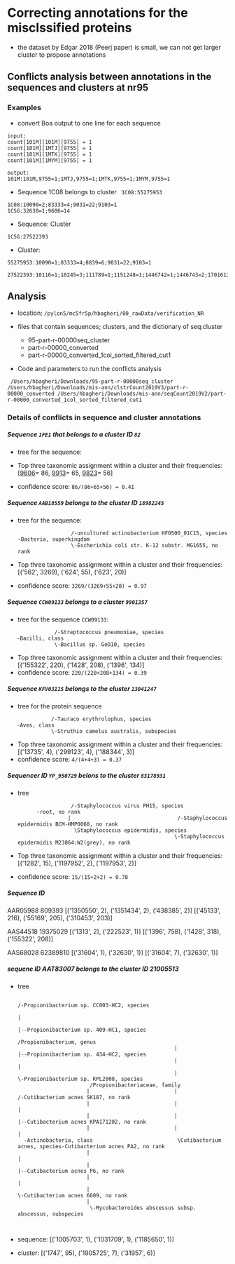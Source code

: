 
# Correcting annotations for the misclssified proteins
* the dataset by Edgar 2018 (Peerj paper) is small, we can not get larger cluster to propose annotations

## Conflicts analysis between annotations in the sequences and clusters at nr95

### Examples

* convert Boa output to one line for each sequence

```
input:
count[101M][101M][9755] = 1
count[101M][1MTJ][9755] = 1
count[101M][1MTK][9755] = 1
count[101M][1MYM][9755] = 1

output:
101M:101M,9755=1;1MTJ,9755=1;1MTK,9755=1;1MYM,9755=1
```

* Sequence 1C08 belongs to cluster ``` 1C08:55275953```

```
1C08:10090=2;83333=4;9031=22;9103=1
1CSG:32630=1;9606=14

```

* Sequence: Cluster

```
1CSG:27522393

```

* Cluster:

```
55275953:10090=1;83333=4;8839=6;9031=22;9103=1

27522393:10116=1;10245=3;111789=1;1151248=1;1446742=1;1446743=2;1701613=3;1958742=1;32630=5;562=61;563944=1;573235=1;622=1;754093=1;77133=5;83334=1;869678=1;9597=1;9598=2;9601=2;9606=33

```


## Analysis

* location: ```/pylon5/mc5fr5p/hbagheri/00_rawData/verification_NR```
* files that contain sequences; clusters, and the dictionary of seq:cluster
  - 95-part-r-00000seq_cluster
  - part-r-00000_converted
  - part-r-00000_converted_1col_sorted_filtered_cut1

* Code and parameters to run the conflicts analysis

```
 /Users/hbagheri/Downloads/95-part-r-00000seq_cluster /Users/hbagheri/Downloads/mis-ann/clstrCount2019V3/part-r-00000_converted /Users/hbagheri/Downloads/mis-ann/seqCount2019V2/part-r-00000_converted_1col_sorted_filtered_cut1

```



### Details of conflicts in sequence and cluster annotations
##### Sequence   `1FE1` that belongs to a cluster ID  `82`
* tree for the sequence:


* Top three taxonomic assignment within a cluster and their frequencies:
 [[9606](https://www.ncbi.nlm.nih.gov/taxonomy/?term=9606)= 86,
  [9913](https://www.ncbi.nlm.nih.gov/taxonomy/?term=9913)= 65,
  [9823](https://www.ncbi.nlm.nih.gov/taxonomy/?term=9823)= 56]

* confidence score: `86/(86+65+56) = 0.41`

##### Sequence `AAB18559` belongs to the cluster ID `18982245`
* tree for the sequence:
  ```
                   /-uncultured actinobacterium HF0500_01C15, species
  -Bacteria, superkingdom
                   \-Escherichia coli str. K-12 substr. MG1655, no rank
  ```

* Top three taxonomic assignment within a cluster and their frequencies:  
[('562', 3269), ('624', 55), ('623', 20)]

* confidence score: `3269/(3269+55+20) = 0.97`


##### Sequence  `CCW09133` belongs to a cluster `9901357`
* tree for the sequence `CCW09133`:
 ```
                /-Streptococcus pneumoniae, species
    -Bacilli, class
                \-Bacillus sp. GeD10, species
 ```
* Top three taxonomic assignment within a cluster and their frequencies:
 [('155322', 220),
  ('1428', 208),
   ('1396', 134)]
* confidence score:  `220/(220+208+134) = 0.39`

##### Sequence `KFV03115` belongs to the cluster `13041247`
* tree for the protein sequence
 ```text
               /-Tauraco erythrolophus, species
    -Aves, class
               \-Struthio camelus australis, subspecies          

 ```
*  Top three taxonomic assignment within a cluster and their frequencies:
 [('13735', 4),
  ('299123', 4),
  ('188344', 3)]
* confidence score: `4/(4+4+3) = 0.37`


##### Sequencer ID `YP_950729`  belons to the cluster `83178931`
* tree
  ```
                   /-Staphylococcus virus PH15, species
        -root, no rank
                  |                                  /-Staphylococcus epidermidis BCM-HMP0060, no rank
                    \Staphylococcus epidermidis, species
                                                    \-Staphylococcus epidermidis M23864:W2(grey), no rank

  ```

* Top three taxonomic assignment within a cluster and their frequencies:
 [('1282', 15),
  ('1197952', 2),
  ('1197953', 2)]
* confidence score: ```15/(15+2+2) = 0.78```

##### Sequence ID
AAR05988 809393
[('1350550', 2), ('1351434', 2), ('438385', 2)] [('45133', 216), ('55169', 205), ('310453', 203)]


AAS44518 19375029
[('1313', 2), ('222523', 1)] [('1396', 758), ('1428', 318), ('155322', 208)]


AAS68028 62389810
[('31604', 1), ('32630', 1)] [('31604', 7), ('32630', 1)]


##### sequene ID AAT83007 belongs to the cluster ID 21005513
* tree

  ```
                                                                             /-Propionibacterium sp. CC003-HC2, species
                                                                            |
                                                                            |--Propionibacterium sp. 409-HC1, species
                                                     /Propionibacterium, genus
                                                    |                       |--Propionibacterium sp. 434-HC2, species
                                                    |                       |
                                                    |                        \-Propionibacterium sp. KPL2008, species
                         /Propionibacteriaceae, family
                        |                           |                            /-Cutibacterium acnes SK187, no rank
                        |                           |                           |
                        |                           |                           |--Cutibacterium acnes KPA171202, no rank
                        |                           |                           |
    -Actinobacteria, class                           \Cutibacterium acnes, species-Cutibacterium acnes PA2, no rank
                        |                                                       |
                        |                                                       |--Cutibacterium acnes P6, no rank
                        |                                                       |
                        |                                                        \-Cutibacterium acnes 6609, no rank
                        |
                         \-Mycobacteroides abscessus subsp. abscessus, subspecies



  ```

* sequence: [('1005703', 1), ('1031709', 1), ('1185650', 1)]

* cluster: [('1747', 95), ('1905725', 7), ('31957', 6)]
